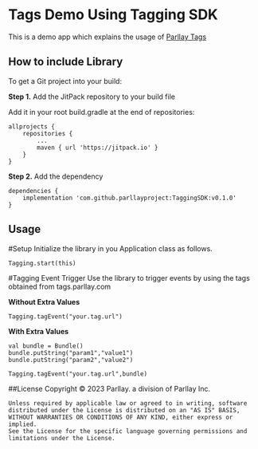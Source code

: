 Tags Demo Using Tagging SDK
===========================

This is a demo app which explains the usage of [Parllay Tags](tags.parllay.com)

## How to include Library

To get a Git project into your build:

**Step 1.** Add the JitPack repository to your build file

Add it in your root build.gradle at the end of repositories:

    allprojects {
        repositories {
            ...
            maven { url 'https://jitpack.io' }
        }
    }


**Step 2.** Add the dependency

    dependencies {
        implementation 'com.github.parllayproject:TaggingSDK:v0.1.0'
    }

## Usage

#Setup
Initialize the library in you Application class as follows.

    Tagging.start(this)

#Tagging Event Trigger
Use the library to trigger events by using the tags obtained from tags.parllay.com

**Without Extra Values**

    Tagging.tagEvent("your.tag.url")

**With Extra Values**

    val bundle = Bundle()
    bundle.putString("param1","value1")
    bundle.putString("param2","value2")

    Tagging.tagEvent("your.tag.url",bundle)

##License
    Copyright © 2023 Parllay. a division of Parllay Inc.
    
    Unless required by applicable law or agreed to in writing, software
    distributed under the License is distributed on an "AS IS" BASIS,
    WITHOUT WARRANTIES OR CONDITIONS OF ANY KIND, either express or implied.
    See the License for the specific language governing permissions and
    limitations under the License.

